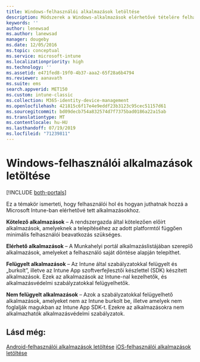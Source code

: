 ```yaml
---
title: Windows-felhasználói alkalmazások letöltése
description: Módszerek a Windows-alkalmazások elérhetővé tételére felhasználók számára
keywords: ''
author: lenewsad
ms.author: lanewsad
manager: dougeby
ms.date: 12/05/2016
ms.topic: conceptual
ms.service: microsoft-intune
ms.localizationpriority: high
ms.technology: ''
ms.assetid: e471fed8-19f0-4b37-aaa2-65f28a6b4794
ms.reviewer: aanavath
ms.suite: ems
search.appverid: MET150
ms.custom: intune-classic
ms.collection: M365-identity-device-management
ms.openlocfilehash: 421815c6f17e4e9eddf23b3123c95cec51157d61
ms.sourcegitcommit: bd09decb754a832574d7f7375bad0186a22a15ab
ms.translationtype: MT
ms.contentlocale: hu-HU
ms.lasthandoff: 07/19/2019
ms.locfileid: "71239811"
---
```

# <a name="how-your-windows-users-get-their-apps"></a>Windows-felhasználói alkalmazások letöltése

[!INCLUDE [both-portals](./includes/note-for-both-portals.md)]

Ez a témakör ismerteti, hogy felhasználói hol és hogyan juthatnak hozzá a Microsoft Intune-ban elérhetővé tett alkalmazásokhoz.

**Kötelező alkalmazások** – A rendszergazda által kötelezően előírt alkalmazások, amelyeknek a telepítéséhez az adott platformtól függően minimális felhasználói beavatkozás szükséges.

**Elérhető alkalmazások** – A Munkahelyi portál alkalmazáslistájában szereplő alkalmazások, amelyeket a felhasználó saját döntése alapján telepíthet.

**Felügyelt alkalmazások** – Az Intune által szabályzatokkal felügyelt és „burkolt”, illetve az Intune App szoftverfejlesztői készlettel (SDK) készített alkalmazások. Ezek az alkalmazások az Intune-nal kezelhetők, és alkalmazásvédelmi szabályzatokkal felügyelhetők.

**Nem felügyelt alkalmazások** – Azok a szabályzatokkal felügyelhető alkalmazások, amelyeket nem az Intune burkolt be, illetve amelyek nem foglalják magukban az Intune App SDK-t. Ezekre az alkalmazásokra nem alkalmazhatók alkalmazásvédelmi szabályzatok.

## <a name="see-also"></a>Lásd még:
[Android-felhasználói alkalmazások letöltése](end-user-apps-android.md)
[iOS-felhasználói alkalmazások letöltése](end-user-apps-android.md)

